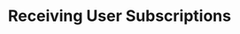 ---
sidebar_position: 5
title: Receiving User Subscriptions
description: How to receive user subscriptions and payments on blockchain with the Sky connector
keywords: [Fexr, Sky, blockchain, connector, web3, decentralized, database, storage, authentication, login, console, create-subnet, blockchain, receive, user, subscriptions, payments]
---